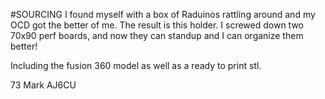 #SOURCING
I found myself with a box of Raduinos rattling around and my OCD got the better of me. The result is this holder. I screwed down two 70x90 perf boards, and now they can standup and I can organize them better!

Including the fusion 360 model as well as a ready to print stl.


73
Mark
AJ6CU
